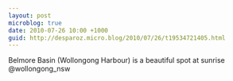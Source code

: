 ```yaml
---
layout: post
microblog: true
date: 2010-07-26 10:00 +1000
guid: http://desparoz.micro.blog/2010/07/26/t19534721405.html
---
```

Belmore Basin (Wollongong Harbour) is a beautiful spot at sunrise @wollongong_nsw
